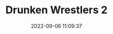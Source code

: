---
date: 2022-09-06 11:09:37
title: 'Drunken Wrestlers 2'	
tags: [free, 3D fighter, physics based, PC]
price: Free	
img: https://i.imgur.com/Kw4SaPm.png
link: https://store.steampowered.com/app/667530/Drunken_Wrestlers_2/	
discord: http://discord.gg/dw2	
twitter: https://twitter.com/skutteoleg
---